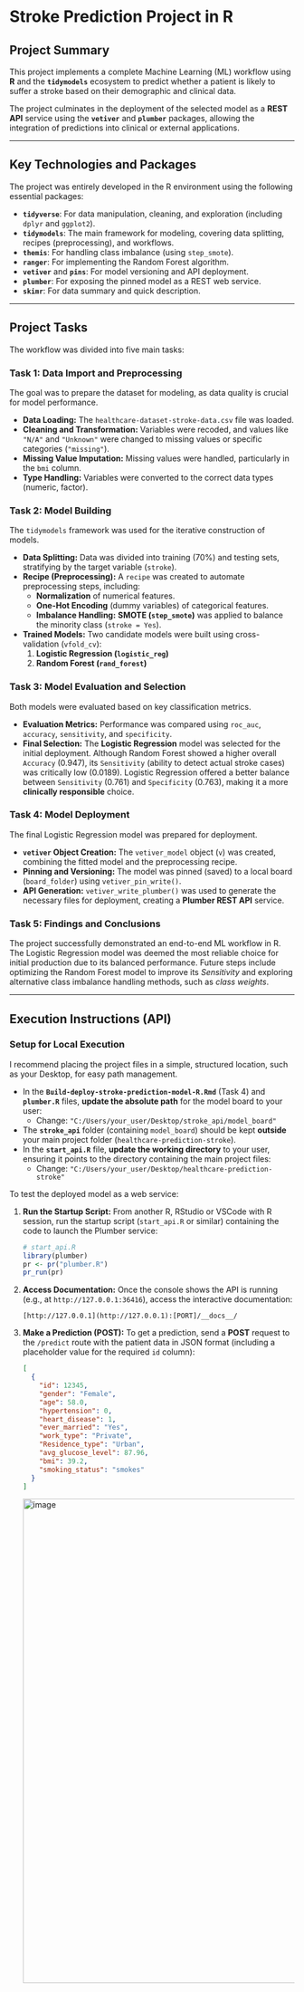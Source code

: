 # Stroke Prediction Project in R

## Project Summary

This project implements a complete Machine Learning (ML) workflow using **R** and the **`tidymodels`** ecosystem to predict whether a patient is likely to suffer a stroke based on their demographic and clinical data.

The project culminates in the deployment of the selected model as a **REST API** service using the **`vetiver`** and **`plumber`** packages, allowing the integration of predictions into clinical or external applications.

---

## Key Technologies and Packages

The project was entirely developed in the R environment using the following essential packages:

* **`tidyverse`**: For data manipulation, cleaning, and exploration (including `dplyr` and `ggplot2`).
* **`tidymodels`**: The main framework for modeling, covering data splitting, recipes (preprocessing), and workflows.
* **`themis`**: For handling class imbalance (using `step_smote`).
* **`ranger`**: For implementing the Random Forest algorithm.
* **`vetiver`** and **`pins`**: For model versioning and API deployment.
* **`plumber`**: For exposing the pinned model as a REST web service.
* **`skimr`**: For data summary and quick description.

---

## Project Tasks

The workflow was divided into five main tasks:

### Task 1: Data Import and Preprocessing

The goal was to prepare the dataset for modeling, as data quality is crucial for model performance.

* **Data Loading:** The `healthcare-dataset-stroke-data.csv` file was loaded.
* **Cleaning and Transformation:** Variables were recoded, and values like `"N/A"` and `"Unknown"` were changed to missing values or specific categories (`"missing"`).
* **Missing Value Imputation:** Missing values were handled, particularly in the `bmi` column.
* **Type Handling:** Variables were converted to the correct data types (numeric, factor).

### Task 2: Model Building

The `tidymodels` framework was used for the iterative construction of models.

* **Data Splitting:** Data was divided into training (70%) and testing sets, stratifying by the target variable (`stroke`).
* **Recipe (Preprocessing):** A `recipe` was created to automate preprocessing steps, including:
    * **Normalization** of numerical features.
    * **One-Hot Encoding** (dummy variables) of categorical features.
    * **Imbalance Handling:** **SMOTE (`step_smote`)** was applied to balance the minority class (`stroke = Yes`).
* **Trained Models:** Two candidate models were built using cross-validation (`vfold_cv`):
    1.  **Logistic Regression (`logistic_reg`)**
    2.  **Random Forest (`rand_forest`)**

### Task 3: Model Evaluation and Selection

Both models were evaluated based on key classification metrics.

* **Evaluation Metrics:** Performance was compared using `roc_auc`, `accuracy`, `sensitivity`, and `specificity`.
* **Final Selection:** The **Logistic Regression** model was selected for the initial deployment. Although Random Forest showed a higher overall `Accuracy` (0.947), its `Sensitivity` (ability to detect actual stroke cases) was critically low (0.0189). Logistic Regression offered a better balance between `Sensitivity` (0.761) and `Specificity` (0.763), making it a more **clinically responsible** choice.

### Task 4: Model Deployment

The final Logistic Regression model was prepared for deployment.

* **`vetiver` Object Creation:** The `vetiver_model` object (`v`) was created, combining the fitted model and the preprocessing recipe.
* **Pinning and Versioning:** The model was pinned (saved) to a local board (`board_folder`) using `vetiver_pin_write()`.
* **API Generation:** `vetiver_write_plumber()` was used to generate the necessary files for deployment, creating a **Plumber REST API** service.

### Task 5: Findings and Conclusions

The project successfully demonstrated an end-to-end ML workflow in R. The Logistic Regression model was deemed the most reliable choice for initial production due to its balanced performance. Future steps include optimizing the Random Forest model to improve its *Sensitivity* and exploring alternative class imbalance handling methods, such as *class weights*.

---

## Execution Instructions (API)

### Setup for Local Execution

I recommend placing the project files in a simple, structured location, such as your Desktop, for easy path management.

* In the **`Build-deploy-stroke-prediction-model-R.Rmd`** (Task 4) and **`plumber.R`** files, **update the absolute path** for the model board to your user:
    * Change: `"C:/Users/your_user/Desktop/stroke_api/model_board"`
* The **`stroke_api`** folder (containing `model_board`) should be kept **outside** your main project folder (`healthcare-prediction-stroke`).
* In the **`start_api.R`** file, **update the working directory** to your user, ensuring it points to the directory containing the main project files:
    * Change: `"C:/Users/your_user/Desktop/healthcare-prediction-stroke"`

To test the deployed model as a web service:

1.  **Run the Startup Script:** From another R, RStudio or VSCode with R session, run the startup script (`start_api.R` or similar) containing the code to launch the Plumber service:
    ```r
    # start_api.R
    library(plumber)
    pr <- pr("plumber.R")
    pr_run(pr)
    ```
2.  **Access Documentation:** Once the console shows the API is running (e.g., at `http://127.0.0.1:36416`), access the interactive documentation:
    ```
    [http://127.0.0.1](http://127.0.0.1):[PORT]/__docs__/
    ```
3.  **Make a Prediction (POST):** To get a prediction, send a **POST** request to the `/predict` route with the patient data in JSON format (including a placeholder value for the required `id` column):

    ```json
    [
      {
        "id": 12345,
        "gender": "Female",
        "age": 58.0,
        "hypertension": 0,
        "heart_disease": 1,
        "ever_married": "Yes",
        "work_type": "Private",
        "Residence_type": "Urban",
        "avg_glucose_level": 87.96,
        "bmi": 39.2,
        "smoking_status": "smokes"
      }
    ]
    ```
    <img width="963" height="856" alt="image" src="https://github.com/user-attachments/assets/89c9ddbe-abca-4eb1-8e62-84941b0b3b59" />
